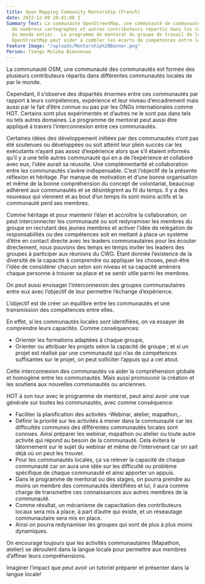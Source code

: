 ```yaml
---
title: Open Mapping Community Mentorship (French)
date: 2022-12-09 20:41:00 Z
Summary Text: La communauté OpenStreetMap, une communauté de communautés, est composée
  de nombreux cartographes et autres contributeurs répartis dans les communautés locales
  du monde entier.  Le programme de mentorat du groupe de travail de la communauté
  OpenStreetMap peut aider à combler les écarts de compétences entre les communautés.
Feature Image: "/uploads/Mentorship%20Banner.png"
Person: Tsongo Muluba Bienvenue
---
```


La communauté OSM, une communauté des communautés est formée des plusieurs contributeurs répartis dans  différentes communautés locales de par le monde. 

Cependant, il s’observe des disparités énormes entre ces communautés par rapport à leurs compétences, expérience et leur niveau d’encadrement mais aussi par le fait d’être connue ou pas par les ONGs internationales comme HOT. Certains sont plus expérimentés et d’autres ne le sont pas dans tels ou tels autres domaines. Le programme de mentorat peut aussi être appliqué à travers l’interconnexion entre ces communautés.

Certaines idées des développement initiées par des communautés n’ont pas été soutenues ou développées ou soit atteint leur plein succès car les exécutants n’ayant pas assez d’expérience alors que s’il étaient informés qu’il y a une telle autres communauté qui en a de l’expérience et collaboré avec eux, l’idée aurait sa réussite. Une complémentarité et collaboration entre les communautés s’avère indispensable. C’est l’objectif de la présente réflexion et héritage.
Par manque de motivation et d’une bonne organisation et même de la bonne compréhension du concept de volontariat, beaucoup adhèrent aux communautés et se désintègrent au fil du temps. Il y a des nouveaux qui viennent et au bout d’un temps ils sont moins actifs et la communauté perd ses membres.

Comme héritage et pour maintenir l’élan et accroître la collaboration, on peut interconnecter les communauté ou soit redynamiser les membres du groupe en recrutant des jeunes membres et activer l’idée de relégation de responsabilités ou des compétences soit en mettant à place un système d’être en contact directe avec les leaders communautaires pour les écouter directement, nous pouvons des temps en temps inviter les leaders des groupes à participer aux réunions du CWG. Étant donnée l’existence de la diversité de la capacité à comprendre ou appliquer les choses, peut-être l’idée de considérer chacun selon son niveau et sa capacité amènera chaque personne à trouver sa place et se sentir utile parmi les membres.

On peut aussi envisager l’interconnexion des groupes communautaires entre eux avec l’objectif de leur permettre l’échange d’expérience. 

L’objectif est de créer un équilibre entre les communautés et une transmission des compétences entre elles.

En effet, si les communautés locales sont identifiées, on va essayer de comprendre leurs capacités.
Comme conséquences:
* Orienter les formations adaptées à chaque groupe, 
* Orienter ou attribuer les projets selon la capacité de groupe ; et si un projet est réalisé par une communauté qui n’as de compétences suffisantes sur le projet, on peut solliciter l’appuis qui a cet atout.

Cette interconnexion des communautés va aider la compréhension globale et homogène entre les communautés. Mais aussi promouvoir la création et les soutiens aux nouvelles communautés ou anciennes.

HOT à son tour avec le programme de mentorat, peut ainsi avoir une vue générale sur toutes les communautés, avec comme conséquence:
* Faciliter la planification des activités -Webinar, atelier, mapathon,..
* Définir la priorité sur les activités à mener dans la communauté car les difficultés communes des différentes communautés locales sont connues. Ainsi préparer les webinar, mapathon ou atelier ou toute autre activité qui répond au besoin de la communauté. Cela évitera le tâtonnement sur le sujet du webinar et même de l’intervenant car on sait déjà où on peut les 
trouver.
* Pour les communautés locales, ça va relever la capacité de chaque communauté car on aura une idée sur les difficulté ou problème spécifique de chaque communauté et ainsi apporter un appuis. 
* Dans le programme de mentorat ou des stages, on pourra prendre au moins un membre des communautés  identifiées et lui, il aura comme charge de transmettre ces connaissances aux autres membres de la communauté.
* Comme résultat, un mécanisme de capacitation des contributeurs locaux sera mis à place, à part d’autre qui existe, et un réseautage communautaire sera mis en place.
* Ainsi on pourra redynamiser les groupes qui sont de plus à plus moins dynamiques. 

On encourage toujours que les activités communautaires (Mapathon, atelier) se déroulent dans la langue locale pour permettre aux membres d’affiner leurs compréhensions.

Imaginer l’impact que peut avoir un tutoriel préparer et présenter dans la langue locale!
